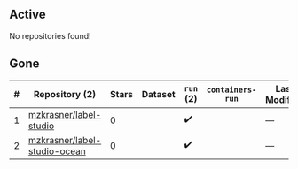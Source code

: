 ## Active
No repositories found!

## Gone
| # | Repository (2) | Stars | Dataset | `run` (2) | `containers-run` | Last Modified |
| --- | --- | --- | --- | --- | --- | --- |
| 1 | [mzkrasner/label-studio](https://github.com/mzkrasner/label-studio) | 0 |  | :heavy_check_mark: |  | — |
| 2 | [mzkrasner/label-studio-ocean](https://github.com/mzkrasner/label-studio-ocean) | 0 |  | :heavy_check_mark: |  | — |
